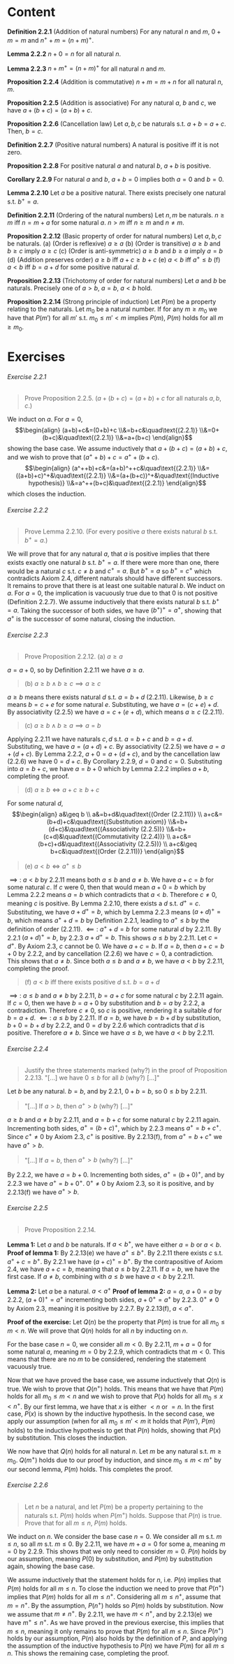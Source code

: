 # Content
**Definition 2.2.1** (Addition of natural numbers)
For any natural $n$ and $m$, $0+m=m$ and $n^++m=(n+m)^+$.

**Lemma 2.2.2**
$n+0=n$ for all natural $n$.

**Lemma 2.2.3**
$n+m^+=(n+m)^+$ for all natural $n$ and $m$.

**Proposition 2.2.4** (Addition is commutative)
$n+m=m+n$ for all natural $n,m$.

**Proposition 2.2.5** (Addition is associative)
For any natural $a$, $b$ and $c$, we have $a+(b+c)=(a+b)+c$.

**Proposition 2.2.6** (Cancellation law)
Let $a,b,c$ be naturals s.t. $a+b=a+c$. Then, $b=c$.

**Definition 2.2.7** (Positive natural numbers)
A natural is positive iff it is not zero.

**Proposition 2.2.8**
For positive natural $a$ and natural $b$, $a+b$ is positive.

**Corollary 2.2.9**
For natural $a$ and $b$, $a+b=0$ implies both $a=0$ and $b=0$.

**Lemma 2.2.10**
Let $a$ be a positive natural. There exists precisely one natural s.t. $b^+=a$.

**Definition 2.2.11** (Ordering of the natural numbers)
Let $n,m$ be naturals. $n\geq m$ iff $n=m+a$ for some natural $a$. $n>m$ iff $n\geq m$ and $n\neq m$.

**Proposition 2.2.12** (Basic property of order for natural numbers)
Let $a,b,c$ be naturals.
(a) (Order is reflexive) $a\geq a$ 
(b) (Order is transitive) $a\geq b$ and $b\geq c$ imply $a\geq c$
(c) (Order is anti-symmetric) $a\geq b$ and $b\geq a$ imply $a=b$
(d) (Addition preserves order) $a\geq b$ iff $a+c\geq b+c$ 
(e) $a<b$ iff $a^+\leq b$ 
(f) $a<b$ iff $b=a+d$ for some positive natural $d$.

**Proposition 2.2.13** (Trichotomy of order for natural numbers)
Let $a$ and $b$ be naturals. Precisely one of $a>b$, $a=b$, $a<b$ hold.

**Proposition 2.2.14** (Strong principle of induction)
Let $P(m)$ be a property relating to the naturals. Let $m_0$ be a natural number. If for any $m\geq m_0$ we have that $P(m')$ for all $m'$ s.t. $m_0\leq m'< m$ implies $P(m)$, $P(m)$ holds for all $m\geq m_0$.
# Exercises
###### Exercise 2.2.1
> Prove Proposition 2.2.5. ($a+(b+c)=(a+b)+c$ for all naturals $a,b,c$.)

We induct on $a$. For $a=0$,
$$\begin{align}
(a+b)+c&=(0+b)+c
\\&=b+c&\quad\text{(2.2.1)}
\\&=0+(b+c)&\quad\text{(2.2.1)}
\\&=a+(b+c)
\end{align}$$
showing the base case. We assume inductively that $a+(b+c)=(a+b)+c$, and we wish to prove that $(a^++b)+c=a^++(b+c)$.
$$\begin{align}
(a^++b)+c&=(a+b)^++c&\quad\text{(2.2.1)}
\\&=((a+b)+c)^+&\quad\text{(2.2.1)}
\\&=(a+(b+c))^+&\quad\text{(Inductive hypothesis)}
\\&=a^++(b+c)&\quad\text{(2.2.1)}
\end{align}$$
which closes the induction.

###### Exercise 2.2.2
> Prove Lemma 2.2.10. (For every positive $a$ there exists natural $b$ s.t. $b^+=a$.)

We will prove that for any natural $a$, that $a$ is positive implies that there exists exactly one natural $b$ s.t. $b^+=a$. If there were more than one, there would be a natural $c$ s.t. $c\neq b$ and $c^+=a$. But $b^+=a$ so $b^+=c^+$ which contradicts Axiom 2.4, different naturals should have different successors. It remains to prove that there is at least one suitable natural $b$. We induct on $a$. For $a=0$, the implication is vacuously true due to that $0$ is not positive (Definition 2.2.7). We assume inductively that there exists natural $b$ s.t. $b^+=a$. Taking the successor of both sides, we have $(b^+)^+=a^+$, showing that $a^+$ is the successor of some natural, closing the induction.

###### Exercise 2.2.3
> Prove Proposition 2.2.12.
> (a) $a\geq a$

$a=a+0$, so by Definition 2.2.11 we have $a\geq a$.

> (b) $a\geq b\wedge b\geq c\implies a\geq c$

$a\geq b$ means there exists natural $d$ s.t. $a=b+d$ (2.2.11). Likewise, $b\geq c$ means $b=c+e$ for some natural $e$. Substituting, we have $a=(c+e)+d$. By associativity (2.2.5) we have $a=c+(e+d)$, which means $a\geq c$ (2.2.11).

> (c) $a\geq b\wedge b\geq a\implies a=b$

Applying 2.2.11 we have naturals $c,d$ s.t. $a=b+c$ and $b=a+d$. Substituting, we have $a=(a+d)+c$. By associativity (2.2.5) we have $a=a+(d+c)$. By Lemma 2.2.2, $a+0=a+(d+c)$, and by the cancellation law (2.2.6) we have $0=d+c$. By Corollary 2.2.9, $d=0$ and $c=0$. Substituting into $a=b+c$, we have $a=b+0$ which by Lemma 2.2.2 implies $a+b$, completing the proof.

> (d) $a\geq b\iff a+c\geq b+c$

For some natural $d$,
$$\begin{align}
a&\geq b 
\\ a&=b+d&\quad\text{(Order (2.2.11))}
\\ a+c&=(b+d)+c&\quad\text{(Substitution axiom)}
\\&=b+(d+c)&\quad\text{(Associativity (2.2.5))}
\\&=b+(c+d)&\quad\text{(Commutativity (2.2.4))}
\\ a+c&=(b+c)+d&\quad\text{(Associativity (2.2.5))}
\\ a+c&\geq b+c&\quad\text{(Order (2.2.11))}
\end{align}$$

> (e) $a<b \iff a^+\leq b$

$\implies:$ $a<b$ by 2.2.11 means both $a\leq b$ and $a\neq b$. We have $a+c=b$ for some natural $c$. If $c$ were $0$, then that would mean $a+0=b$ which by Lemma 2.2.2 means $a=b$ which contradicts that $a<b$. Therefore $c\neq 0$, meaning $c$ is positive. By Lemma 2.2.10, there exists a $d$ s.t. $d^+=c$. Substituting, we have $a+d^+=b$, which by Lemma 2.2.3 means $(a+d)^+=b$, which means $a^++d=b$ by Definition 2.2.1, leading to $a^+\leq b$ by the definition of order (2.2.11).
$\impliedby:$ $a^++d=b$ for some natural $d$ by 2.2.11. By 2.2.1 $(a+d)^+=b$, by 2.2.3 $a+d^+=b$. This shows $a\leq b$ by 2.2.11. Let $c=d^+$. By Axiom 2.3, $c$ cannot be $0$. We have $a+c=b$. If $a=b$, then $a+c=b+0$ by 2.2.2, and by cancellation (2.2.6) we have $c=0$, a contradiction. This shows that $a\neq b$. Since both $a\leq b$ and $a\neq b$, we have $a<b$ by 2.2.11, completing the proof.

> (f) $a<b$ iff there exists positive $d$ s.t. $b=a+d$

$\implies:$ $a\leq b$ and $a\neq b$ by 2.2.11, $b=a+c$ for some natural $c$ by 2.2.11 again. If $c=0$, then we have $b=a+0$ by substitution and $b=a$ by 2.2.2, a contradiction. Therefore $c\neq 0$, so $c$ is positive, rendering it a suitable $d$ for $b=a+d$.
$\impliedby:$ $a\leq b$ by 2.2.11. If $a=b$, we have $b=b+d$ by substitution, $b+0=b+d$ by 2.2.2, and $0=d$ by 2.2.6 which contradicts that $d$ is positive. Therefore $a\neq b$. Since we have $a\leq b$, we have $a<b$ by 2.2.11.

###### Exercise 2.2.4
> Justify the three statements marked (why?) in the proof of Proposition 2.2.13.
> "\[...\] we have $0\leq b$ for all $b$ (why?) \[...\]"

Let $b$ be any natural. $b=b$, and by 2.2.1, $0+b=b$, so $0\leq b$ by 2.2.11.

> "\[...\] If $a>b$, then $a^+>b$ (why?) \[...\]"

$a\geq b$ and $a\neq b$ by 2.2.11, and $a=b+c$ for some natural $c$ by 2.2.11 again. Incrementing both sides, $a^+=(b+c)^+$, which by 2.2.3 means $a^+=b+c^+$. Since $c^+\neq 0$ by Axiom 2.3, $c^+$ is positive. By 2.2.13(f), from $a^+=b+c^+$ we have $a^+>b$.

> "\[...\] If $a=b$, then $a^+>b$ (why?) \[...\]"

By 2.2.2, we have $a=b+0$. Incrementing both sides, $a^+=(b+0)^+$, and by 2.2.3 we have $a^+=b+0^+$. $0^+\neq 0$ by Axiom 2.3, so it is positive, and by 2.2.13(f) we have $a^+>b$.

###### Exercise 2.2.5
> Prove Proposition 2.2.14.

**Lemma 1:** Let $a$ and $b$ be naturals. If $a<b^+$, we have either $a=b$ or $a<b$.
**Proof of lemma 1:**
By 2.2.13(e) we have $a^+\leq b^+$. By 2.2.11 there exists $c$ s.t. $a^++c=b^+$. By 2.2.1 we have $(a+c)^+=b^+$. By the contrapositive of Axiom 2.4, we have $a+c=b$, meaning that $a\leq b$ by 2.2.11. If $a=b$, we have the first case. If $a\neq b$, combining with $a\leq b$ we have $a<b$ by 2.2.11.

**Lemma 2:** Let $a$ be a natural. $a<a^+$
**Proof of lemma 2:**
$a=a$, $a+0=a$ by 2.2.2, $(a+0)^+=a^+$ incrementing both sides, $a+0^+=a^+$ by 2.2.3. $0^+\neq 0$ by Axiom 2.3, meaning it is positive by 2.2.7. By 2.2.13(f), $a<a^+$.

**Proof of the exercise:**
Let $Q(n)$ be the property that $P(m)$ is true for all $m_0\leq m < n$. We will prove that $Q(n)$ holds for all $n$ by inducting on $n$.

For the base case $n=0$, we consider all $m<0$. By 2.2.11, $m+a=0$ for some natural $a$, meaning $m=0$ by 2.2.9, which contradicts that $m<0$. This means that there are no $m$ to be considered, rendering the statement vacuously true.

Now that we have proved the base case, we assume inductively that $Q(n)$ is true. We wish to prove that $Q(n^+)$ holds. This means that we have that $P(m)$ holds for all $m_0\leq m<n$ and we wish to prove that $P(x)$ holds for all $m_0\leq x<n^+$. By our first lemma, we have that $x$ is either $<n$ or $=n$. In the first case, $P(x)$ is shown by the inductive hypothesis. In the second case, we apply our assumption (when for all $m_0\leq m'<m$ it holds that $P(m')$, $P(m)$ holds) to the inductive hypothesis to get that $P(n)$ holds, showing that $P(x)$ by substitution. This closes the induction.

We now have that $Q(n)$ holds for all natural $n$. Let $m$ be any natural s.t. $m\geq m_0$. $Q(m^+)$ holds due to our proof by induction, and since $m_0\leq m < m^+$ by our second lemma, $P(m)$ holds. This completes the proof.
###### Exercise 2.2.6
> Let $n$ be a natural, and let $P(m)$ be a property pertaining to the naturals s.t. $P(m)$ holds when $P(m^+)$ holds. Suppose that $P(n)$ is true. Prove that for all $m\leq n$, $P(m)$ holds.

We induct on $n$. We consider the base case $n=0$. We consider all $m$ s.t. $m\leq n$, so all $m$ s.t. $m\leq 0$. By 2.2.11, we have $m+a=0$ for some a, meaning $m=0$ by 2.2.9. This shows that we only need to consider $m=0$. $P(n)$ holds by our assumption, meaning $P(0)$ by substitution, and $P(m)$ by substitution again, showing the base case.

We assume inductively that the statement holds for $n$, i.e. $P(n)$ implies that $P(m)$ holds for all $m\leq n$. To close the induction we need to prove that $P(n^+)$ implies that $P(m)$ holds for all $m\leq n^+$. Considering all $m\leq n^+$, assume that $m=n^+$. By the assumption, $P(n^+)$ holds so $P(m)$ holds by substitution. Now we assume that $m\neq n^+$. By 2.2.11, we have $m<n^+$, and by 2.2.13(e) we have $m^+\leq n^+$. As we have proved in the previous exercise, this implies that $m\leq n$, meaning it only remains to prove that $P(m)$ for all $m\leq n$. Since $P(n^+)$ holds by our assumption, $P(n)$ also holds by the definition of $P$, and applying the assumption of the inductive hypothesis to $P(n)$ we have $P(m)$ for all $m\leq n$. This shows the remaining case, completing the proof.